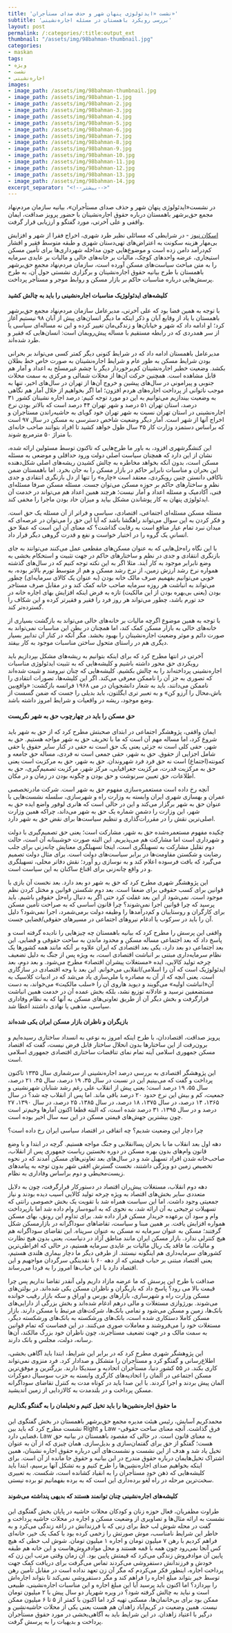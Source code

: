 ```yaml
---
title: 'نشست «ایدئولوژی پنهان شهر و حذف صدای مستأجران»'
subtitle: 'بررسی رویکرد باهمستان در مسئله اجاره‌نشینی'
layout: post
permalink: /:categories/:title:output_ext
thumbnail: "/assets/img/98bahman-thumbnail.jpg"
categories:
- maskan
tags:
- ویژه
- نشست
- اجاره‌نشینی
images:
- image_path: /assets/img/98bahman-thumbnail.jpg
- image_path: /assets/img/98bahman-1.jpg
- image_path: /assets/img/98bahman-2.jpg
- image_path: /assets/img/98bahman-3.jpg
- image_path: /assets/img/98bahman-4.jpg
- image_path: /assets/img/98bahman-5.jpg
- image_path: /assets/img/98bahman-6.jpg
- image_path: /assets/img/98bahman-7.jpg
- image_path: /assets/img/98bahman-8.jpg
- image_path: /assets/img/98bahman-9.jpg
- image_path: /assets/img/98bahman-10.jpg
- image_path: /assets/img/98bahman-11.jpg
- image_path: /assets/img/98bahman-12.jpg
- image_path: /assets/img/98bahman-13.jpg
- image_path: /assets/img/98bahman-14.jpg
excerpt_separator: "<!--بیشتر-->"
---
```


در نشست«ایدئولوژی پنهان شهر و حذف صدای مستأجران»، بیانیه سازمان مردم‌نهاد مجمع حق‌بر‌شهر باهمستان درباره حقوق اجاره‌نشینان با حضور پرویز صداقت، ایمان واقفی و علی آخرتی، مورد گفتگو و ارزیابی قرار گرفت.

[اسکان نیوز](http://eskannews.com/report/25489) - در شرایطی که مسائلی نظیر طرد شهری، اخراج فقرا از شهر و افزایش بی‌مهار هزینه سکونت به اعتراض‌های تهی‌دستان شهری و طبقه متوسط فقیر و اقشار کم‌درآمد دامن زده است و موضوع‌هایی چون مداخله شهرداری‌ها برای تأمین مسکن استیجاری، عرضه واحدهای کوچک، مالیات بر خانه‌های خالی و مالیات بر عایدی سرمایه را به متن مباحث سیاست‌های مسکن آورده است، سازمان مردم‌نهاد مجمع حق‌برشهر باهمستان با طرح بیانیه حقوق اجاره‌نشینان و برگزاری نشستی حول آن، به طرح پرسش‌هایی درباره مناسبات حاکم بر بازار مسکن و روابط موجر و مستأجر پرداخت.
#### کلیشه‌های ایدئولوژیک مناسبات اجاره‌نشینی را باید به چالش کشید
با توجه به همین فضا بود که علی آخرتی، مدیرعامل سازمان مردم‌نهاد مجمع حق‌برشهر باهمستان با یاد از وقایع آبان و ذکر اینکه ما دیگر انسان‌های پیش از آبان ۹۸ نیستیم آغاز کرد؛ او ادامه داد که شهر و خیابان‌ها و زندگی‌مان تغییر کرده و این نه مساله‌ای سیاسی یا از سر همدردی که در رابطه مستقیم با مساله پیش‌رویمان است: انسان‌هایی که فقیر و طرد شده‌اند.

مدیرعامل باهمستان ادامه داد که در شرایط کنونی دیگر کمتر کسی می‌تواند بر بحرانی بودن شرایط مسکن به طور عام و شرایط اجاره‌نشینان به صورت خاص خط بطلان بکشد. وضعیت خطیر اجاره‌نشینان کم‌برخوردار دیگر با چشم غیرمسلح به اعداد و آمار هم قابل مشاهده است. همچنین حرکت آن‌ها از محلات شمالی و مرکزی به سمت محلات جنوبی و پیرامونی در سال‌های پیشین و خروج آن‌ها از تهران در سال‌های اخیر، تنها به موجب ناتوانی از پرداخت اجاره‌های هردم افزون؛ اما اگر بخواهیم از خلال آمار هم نگاهی به وضعیت بیندازیم می‌توانیم به این دو مورد توجه کنیم: درصد اجاره نشینان کشور ۳۱ درصد، استان تهران ۵۱ درصد و شهر تهران ۴۴ درصد است که بالاتر بودن نرخ اجاره‌نشینی در استان تهران نسبت به شهر تهران خود گویای به حاشیه‌راندن مستأجران و اخراج آنها از شهر است. آمار دیگر وضعیت شاخص دسترسی به مسکن در سال ۹۷ است که براساس دستمزد وزارت کار ۳۵ سال طول خواهد کشید تا افراد بتوانند صاحب خانه‌ای با متراژ ۵۰ مترمربع شوند.

این کنشگرشهری افزود، به باور ما طرح‌هایی که تاکنون توسط مسئولین ارائه شده، نشان از این دارد که همچنان سیاست اصلی دولت ورود حداقلی و موضعی به مسئله مسکن است، بدون آنکه بخواهد مخاطره به چالش کشیدن ریشه‌های اصلی شکل‌دهنده این بحران و مناسبات نابرابر حاکم در بازار مسکن را به جان بخرد. اما باهمستان ضمن ناکافی دانستن چنین رویکردی، معتقد است «چاره» را تنها از دل بازنگری انتقادی و جدی نظم و ساختارهای حاکم بر حوزه مسکن می‌توان جست. مسئله مسکن صرفا مسئله‌ای فنی، آکادمیک و مسئله اعداد و آمار نیست؛ هرچند همین اعداد هم می‌تواند در خدمت آن ایدئولوژی پنهان به کار پوشاندن مشکل بیاید و میزان حاد بودن ماجرا را مخفی کند.

مسئله مسکن مسئله‌ای اجتماعی، اقتصادی، سیاسی و فراتر از آن مسئله یک حق است. و فکر کردن به این سوال می‌تواند راهگشا باشد که آیا این حق را می‌توان در عرصه‌ای که میدان نبرد تمام عیار منافع است به رقابت گذاشت؟ که معنای آن این است که عملا حق انسانیِ یک گروه را در اختیار خواست و نفع و قدرت گروهی دیگر قرار داد.

با این نگاه راه‌حل‌هایی که به عنوان مسکن‌های مقطعی عمل می‌کنند می‌توانند به جای بازنگری انتقادی و جدی در نظم و ساختارهای حاکم در جهت تثبیت و استحکام بخشی به وضع نابرابر موجود به کار آیند. مثلا اگر به این نکته توجه کنیم که در سال‌های گذشته همواره نرخ رشد ارزش زمین، از نرخ رشد مسکن و هم از متوسط تورم بالاتر بوده، به خوبی می‌توانیم بفهمیم صرف مالک خانه بودن (به عنوان یک کالای سرمایه‌ای) چطور می‌تواند به انباشت هر روزه سرمایه صاحب خانه کمک کند و در مقابل صرف مستاجر بودن (یعنی بی‌بهره بودن از این مالکیت) تازه به فرض اینکه افزایش بهای اجاره خانه در حد تورم باشد، چطور می‌تواند هر روز فرد را فقیر و فقیرتر کرده و این شکاف را گسترده‌تر کند.

با توجه به همین موضوع اگرچه مالیات بر خانه‌های خالی می‌تواند به بازگشت بسیاری از خانه‌های خالی به بازار مسکن کمک کند، اما همچنان در بطن این مناسبات نمی‌تواند به صورت دائم و موثر وضعیت اجاره‌نشینان را بهبود بخشد. مگر آنکه در کنار آن تدابیر بسیار دیگری هم در راستای متحول ساختن مناسبات موجود به کار بیفتد.

آخرتی در انتها مطرح کرد که برای اینکه بتوانیم به ریشه‌های مشکل بپردازیم باید رویکردی حق محور داشته باشیم و کلیشه‌هایی که به تثبیت ایدئولوژی مناسبات اجاره‌نشینی پرداخته‌اند را به چالش بکشیم. کلیشه‌هایی که چنان نیرومند و تثبیت شده‌اند که تصوری به جز آن را ناممکن معرفی می‌کند. اگر این کلیشه‌ها، تصورات انتقادی را ناممکن می‌دانند، باید به شعار دانشجویان در می ۱۹۶۸ فرانسه بازگشت: «واقع‌بین باش،محال را آرزو کن» و به تعبیر تری ایگلتون، باید بدیلی را جست که ضمن گسست از وضع موجود، ریشه در واقعیات و شرایط امروز داشته باشد.
#### حق مسکن را باید در چهارچوب حق به شهر نگریست
ایمان واقفی، پژوهشگر اجتماعی در ابتدای صحبتش مطرح کرد که از حق به شهر باید شروع کرد، اما مساله مهم آن است که ما با تحریف حق به شهر مواجه هستیم. حق به شهر، حقی کلی است نه جزئی یعنی یک حق است نه حقی در کنار سایر حقوق یا حقی شامل اجزایی از حقوق. حق به شهر، حقی جمعی است نه فردی، مساله حق جامعه و کمونته(اجتماع) است نه حق فرد فرد شهروندان. حق به شهر، حق به مرکزیت است یعنی حق به مرکزیت قدرت، مرکزیت جغرافیایی، مرکز شهر، مرکزیت تصمیم‌گیری، حق به اطلاعات، حق تعیین سرنوشت و حق بودن و چگونه بودن در زمان و در مکان.

آنچه رخ داده است مستعمره‌سازی مفهوم حق به شهر است. شرکت مادرتخصصی عمران و بهسازی شهری ایران وابسته به وزارت راه و شهرسازی، سلسله نشست‌هایی با عنوان حق به شهر برگزار می‌کند و این در حالی است که هانری لوفور واضع ایده حق به شهر، این وزارت را دشمن شماره یک حق به شهر می‌داند، چراکه همین وزارت اصلی‌ترین نقش را در مقررات‌گذاری و تنظیم سیاست‌ها برای نقض حق به شهر دارد.

چکیده مفهوم مستعمره‌شده حق به شهر، مشارکت است؛ یعنی حق تصمیم‌گیری با دولت و شهرداری است اما مشارکت هم می‌پذیریم. این البته صورت خوشبینانه آن است، حالت دوم تقلیل مشارکت به تسهیلگری است، اینجا تسهیلگری معنایش چانه‌زنی برای جلب رضایت و شکستن مقاومت‌ها در برابر سیاست‌های دولت است. برای مثال دولت تصمیم می‌گیرد که بافت فرسوده اعلام کند و به نوسازی رو آورد؛ نقش دفاتر محلی، تسهیلگری و در واقع چانه‌زنی برای اقناع ساکنان به این سیاست است.

این پژوهشگر شهری مطرح کرد که حق به شهر دو بعد دارد. بعد نخست آن بازی با قوانین برای کسب حقوقی برای ضعفا است. بعد دوم شکستن قوانین و مختل کردن نظم موجود است. نمی‌شود از این بعد غفلت کرد حتی اگر به دنبال راه‌حل حقوقی باشیم. باید پرسید که چرا قوانین اجرا نمی‌شوند؟ چرا قانون اساسی که به صراحت تأمین مسکن برای کارگران و روستاییان و کم‌درآمدها را وظیفه دولت برمی‌شمرد، اجرا نمی‌شود؟ دلیل آن را باید در سرکوب یا ادغام نیروهای اجتماعی در مسیرهای حقوقی/قضایی جست.

واقفی این پرسش را مطرح کرد که بیانیه باهمستان چه چیزهایی را نادیده گرفته است و پاسخ داد که بعد اجتماعی مساله مسکن و محدود ماندن به ساحت حقوقی و قضایی. این بعد اجتماعی دو بعد دارد، یکی بعد اقتصادی که ایران علاوه بر آنکه مانند همه کشورها یک نظام سرمایه‌داری مبتنی بر انباشت اقتصادی است، به ویژه پس از جنگ به دلیل تضعیف چرخه تولید کالایی، ایده «مستغلات پیشران اقتصاد» مطرح می‌شود. و بعد دوم، بعد ایدئولوژیک است که آن را اسلامی/انقلابی می‌خوانم. این بعد با وجه اقتصادی در سازگاری است. یعنی آنچه که از آن به مصادره یا ملی‌سازی یاد می‌شد که در ادبیات کلاسیک به آن«انباشت اولیه» می‌گویند و دیوید هاروی آن را «سلب مالکیت» می‌خواند، به دست مستضعفین نرسید و عادلانه توزیع نشد، بلکه بخش عمده آن در خدمت همین انباشت قرارگرفت و بخش دیگر آن از طریق تعاونی‌های مسکن به آنها که به نظام وفاداری سیاسی، مذهبی یا نهادی داشتند اعطا شد.
#### بازیگران و ناظران بازار مسکن ایران یکی شده‌اند
پرویز صداقت، اقتصاددان، با طرح اینکه امروز به نوعی به انسداد ساختاری رسیده‌ایم و برون‌رفت از این ساختارها بدون انحلال ساختار قابل فرض نیست، گفت که اقتصاد مسکن جمهوری اسلامی آینه تمام نمای تناقضات ساختاری اقتصادی جمهوری اسلامی است.

این پژوهشگر اقتصادی به بررسی درصد اجاره‌نشینی از سرشماری سال ۱۳۳۵ تاکنون پرداخت و گفت که می‌بینیم این در نسبت در سال ۳۵، ۱۹ درصد، سال ۴۵، ۲۱ درصد، سال ۵۵، ۱۹ درصد است؛ یعنی پیش از انقلاب علی رغم رشد شتابان شهرنشینی و جمعیت، کم و بیش این نرخ حدود ۲۰ درصد باقی ماند. اما پس از انقلاب چه شد؟ در سال ۱۳۶۵، ۱۴ درصد، در سال ۱۳۷۵، ۱۸ درصد، در سال ۱۳۸۵، ۲۵ درصد، در سال ۱۳۹۰، ۲۷ درصد و در سال ۱۳۹۵، ۳۱ درصد شده است، که البته قطعا اکنون آمارها وخیم‌تر است چون بیشترین جهش‌های قیمتی مسکن در این سه سال اخیر بوده است.

چرا دچار این وضعیت شدیم؟ چه اتفاقی در اقتصاد سیاسی ایران رخ داده است؟

دهه اول بعد انقلاب ما با بحران پساانقلابی و جنگ مواجه هستیم. گرچه در ابتدا و با وضع قانون وام‌های بدون بهره مسکن در دوره نخستین ریاست جمهوری پس از انقلاب، صاحب‌خانه شدن افراد تسهیل شد و در سال‌های بعد تعاونی‌های مسکن آمدند که در نحوه تخصیص زمین دو ویژگی داشتند، نخست گسترش افقی شهر بدون توجه به پیامدهای زیست‌محیطی و دوم براساس وفاداری به نظام.

دهه دوم انقلاب، مستغلات پیش‌ران اقتصاد در دستورکار قرارگرفت، چون به دلایل متعددی سایر بخش‌های اقتصاد به ویژه چرخه تولید کالایی آسیب دیده بودند و نیاز جمعیتی وجود داشت. اما این سیاست همراه شد با تقویت یک بخش خصوصی رانتی که تسهیلات ترجیحی به آن ارائه شد، به نحوی که به انبوه‌ساز وام داده شد اما بازپرداخت وام و سود آن برعهده خریدار مسکن قرار داده شد. برای تداوم این رونق، بهای مسکن همواره افزایش یافت. بر همین مبنا و سیاست، تقاضاهای سوداگرانه در بازارمسکن شکل گرفتند؛ مسکن به عنوان سرمایه نه مسکن به عنوان سرپناه. این تقاضای سوداگرانه هم هیچ کنترلی ندارد. بازار مسکن ایران مانند مناطق آزاد در دنیاست، یعنی بدون هیچ نظارت و مالیات. ما فاقد یک ریال مالیات بر عایدی سرمایه هستیم، در حالی که افراطی‌ترین کشورهای سرمایه‌داری هم اینگونه نیستند. از طرفی دیگر ما دچار بیماری هلندی هستیم، یعنی اقتصاد مبتنی بر حباب قیمتی که از دهه ۶۰ با نقدینگی سرگردان مواجهیم و این اقتصاد دارد با این حباب‌ها امروز را به فردا می‌رساند.

صداقت با طرح این پرسش که ما عرضه مازاد داریم ولی آنقدر تقاضا نداریم پس چرا قیمت بالا می رود؟ پاسخ داد که بازیگران و ناظران مسکن یکی شده‌اند. در بولتن‌های مسکن وزارت راه و شهرسازی، بازارهای بورس و اوراق و سکه بازار رقیب خوانده می‌شوند. بورژوازی مستغلات و مالی درهم ادغام شده‌اند و بخش بزرگی از دارایی‌های بانک‌ها، زمین و مسکن می‌شود و تمامی بانک‌ها، شرکت‌های مرتبط با مسکن دارند. بازار مسکن کاملا دستکاری شده است، بانک‌های ورشکسته به بانک‌های ورشکسته دیگر، مستغلات خود را می‌فروشند و معاملات صوری می‌کنند. در این فضاست که تمام قوانین به سمت مالک و در جهت تضعیف مستأجرند، چون ناظران خود بزرگ مالکند، آن‌ها رسانه، دولت، مجلس و بانک دارند.

این پژوهشگر شهری مطرح کرد که در برابر این شرایط، ابتدا باید آگاهی بخشی، اطلاع‌رسانی و گفتگو کرد و مستأجران را متشکل و صدادار کرد. فرد منزوی نمی‌تواند کاری بکند. در ۵۵ کشور دنیا، مستأجران اتحادیه و سندیکا دارند. بزرگترین و موفق‌ترین مسکن اجتماعی در آلمان را اتحادیه‌های کارگری وابسته به حزب سوسیال دموکرات آلمان پیش بردند و اجرا کردند. با این صدا باید در کوتاه مدت به کنترل تقاضای سوداگرانه مسکن پرداخت و در بلندمدت به کالازدایی از زمین اندیشید.
#### ما حقوق اجاره‌نشین‌ها را باید تخیل کنیم و تخیلمان را به گفتگو بگذاریم
محمدکریم آسایش، رئیس هیئت مدیره مجمع حق‌برشهر باهمستان در بخش گفتگوی این نشست مطرح کرد که باید بین Right و Law فرق گذاشت. آنچه معنای ساحت حقوقی-قضایی دارد، Law به معنای قانون است. در حالی که مقصود باهمستان در بیانیه حق هست؛ گفتگو از حق برای گفتمان‌سازی و بدیل‌سازی. همان چیزی که از آن به عنوان تخیل یاد شد و هدف از این نشست و نشست‌های آتی درباره حقوق اجاره نشینان، همین اشتراک تخیل‌هایمان درباره حقوق مندرج در این بیانیه و حقوق جا مانده از آن است. برای اینکه بخواهیم صدای اجاره‌نشین‌ها را طرح کنیم و به تشکل آنها برسیم، ابتدا باید کلیشه‌هایی که ذهن خودِ مستأجران را به انقیاد کشانده است، شکست. به تعبیری سخت‌ترین مرحله در راه لغو برده‌داری این است که به برده بفهمانیم تو برده نیستی.
#### کلیشه‌های اجاره‌نشینی چنان توانمند هستند که بدیهی پنداشته می‌شوند
طراوت مظفریان، فعال حوزه زنان و کودکان محلات حاشیه در پایان بخش گفتگوی این نشست به ارائه مثال‌ها و تصاویری از وضعیت مسکن و اجاره در محلات حاشیه پرداخت و گفت در محله شوش لب خط برای زنی که با فرزندانش در زاغه زندگی می‌کرد و به خاطر این شرایط نامناسب، موش صورتش را زخمی کرده بود با کمک یک خیر، خانه‌ای فراهم کردیم با رهن ۷ میلیون تومان و اجاره ۱ میلیون تومان. شوش لب خطی که هیچ کس آنجا نمی‌رود چون همه با قمه هستند و محل موادفروش‌هاست و این خانه هم طبقه پایین آن موادفروش زندگی می‌کرد که قیمتش پایین بود. آن زمان وقتی مرتب این زن که خودش و فرزندانش دستفروشی می‌کردند تماس می‌گرفت برای دریافت کمک جهت پرداخت اجاره، اینطور فکر می‌کردم که مگر آن زن تعهد نداده است در مقابل تأمین رهن توسط خیر بتواند مبلغ اجاره را فراهم کند و مگر دستفروشی نمی‌کند تا بتواند اجاره‌اش را بپردازد؟ اما اکنون باید پرسید آیا این مبلغ اجاره و این مناسبات اجاره‌نشینی، طبیعی است و نباید به چالش گرفته شود؟ در ویره شهریار دو سال پیش با ۲ میلیون تومان ممکن بود برای بی‌خانمان‌ها، مسکنی تهیه کرد اما اکنون با کمتر از ۵ تا ۶ میلیون ممکن نیست. همین وضعیت در کریم‌آباد زاهدان هم هست یعنی یکی از محلات حاشیه‌نشین و درگیر با اعتیاد زاهدان. در این شرایط باید به آگاهی‌بخشی در مورد حقوق مستأجران پرداخت و بدیهیات را به پرسش گرفت.
